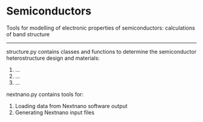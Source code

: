 # Semiconductors

Tools for modelling of electronic properties of semiconductors: 
calculations of band structure

__________________________________
structure.py contains classes and functions to determine the semiconductor heterostructure design and materials:
1) ...
2) ...
3) ...

nextnano.py contains tools for:
1) Loading data from Nextnano software output
2) Generating Nextnano input files
